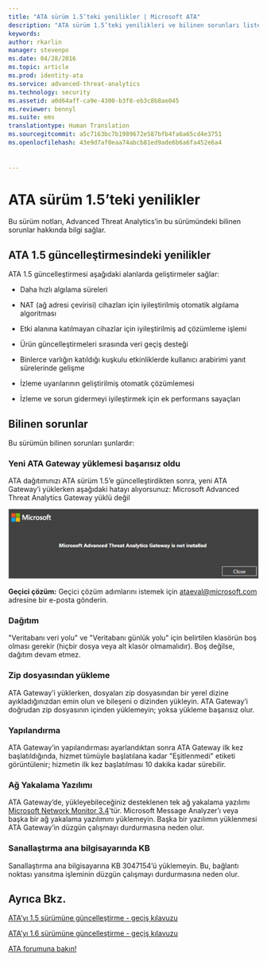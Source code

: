 ```yaml
---
title: "ATA sürüm 1.5’teki yenilikler | Microsoft ATA"
description: "ATA sürüm 1.5’teki yenilikleri ve bilinen sorunları listeler"
keywords: 
author: rkarlin
manager: stevenpo
ms.date: 04/28/2016
ms.topic: article
ms.prod: identity-ata
ms.service: advanced-threat-analytics
ms.technology: security
ms.assetid: a0d64aff-ca9e-4300-b3f8-eb3c8b8ae045
ms.reviewer: bennyl
ms.suite: ems
translationtype: Human Translation
ms.sourcegitcommit: a5c7163bc7b1989672e587bfb4fa6a65cd4e3751
ms.openlocfilehash: 43e9d7af0eaa74abcb81ed9ade6b6a6fa452e6a4


---
```


# ATA sürüm 1.5’teki yenilikler
Bu sürüm notları, Advanced Threat Analytics’in bu sürümündeki bilinen sorunlar hakkında bilgi sağlar.

## ATA 1.5 güncelleştirmesindeki yenilikler
ATA 1.5 güncelleştirmesi aşağıdaki alanlarda geliştirmeler sağlar:

-   Daha hızlı algılama süreleri

-   NAT (ağ adresi çevirisi) cihazları için iyileştirilmiş otomatik algılama algoritması

-   Etki alanına katılmayan cihazlar için iyileştirilmiş ad çözümleme işlemi

-   Ürün güncelleştirmeleri sırasında veri geçiş desteği

-   Binlerce varlığın katıldığı kuşkulu etkinliklerde kullanıcı arabirimi yanıt sürelerinde gelişme

-   İzleme uyarılarının geliştirilmiş otomatik çözümlemesi

-   İzleme ve sorun gidermeyi iyileştirmek için ek performans sayaçları

## Bilinen sorunlar
Bu sürümün bilinen sorunları şunlardır:

### Yeni ATA Gateway yüklemesi başarısız oldu
ATA dağıtımınızı ATA sürüm 1.5’e güncelleştirdikten sonra, yeni ATA Gateway’i yüklerken aşağıdaki hatayı alıyorsunuz: Microsoft Advanced Threat Analytics Gateway yüklü değil

![ATA GW hatası](media/ata-install-error.png)

<b>Geçici çözüm:</b> Geçici çözüm adımlarını istemek için <ataeval@microsoft.com> adresine bir e-posta gönderin.
### Dağıtım
"Veritabanı veri yolu" ve "Veritabanı günlük yolu" için belirtilen klasörün boş olması gerekir (hiçbir dosya veya alt klasör olmamalıdır).
Boş değilse, dağıtım devam etmez.

### Zip dosyasından yükleme
ATA Gateway’i yüklerken, dosyaları zip dosyasından bir yerel dizine ayıkladığınızdan emin olun ve bileşeni o dizinden yükleyin. ATA Gateway’i doğrudan zip dosyasının içinden yüklemeyin; yoksa yükleme başarısız olur.

### Yapılandırma
ATA Gateway’in yapılandırması ayarlandıktan sonra ATA Gateway ilk kez başlatıldığında, hizmet tümüyle başlatılana kadar "Eşitlenmedi" etiketi görüntülenir; hizmetin ilk kez başlatılması 10 dakika kadar sürebilir.

### Ağ Yakalama Yazılımı
ATA Gateway’de, yükleyebileceğiniz desteklenen tek ağ yakalama yazılımı [Microsoft Network Monitor 3.4](http://www.microsoft.com/download/details.aspx?id=4865)’tür. Microsoft Message Analyzer’ı veya başka bir ağ yakalama yazılımını yüklemeyin. Başka bir yazılımın yüklenmesi ATA Gateway’in düzgün çalışmayı durdurmasına neden olur.

### Sanallaştırma ana bilgisayarında KB
Sanallaştırma ana bilgisayarına KB 3047154’ü yüklemeyin. Bu, bağlantı noktası yansıtma işleminin düzgün çalışmayı durdurmasına neden olur.

## Ayrıca Bkz.

[ATA’yı 1.5 sürümüne güncelleştirme - geçiş kılavuzu](ata-update-1.5-migration-guide.md)

[ATA’yı 1.6 sürümüne güncelleştirme - geçiş kılavuzu](ata-update-1.6-migration-guide.md)

[ATA forumuna bakın!](https://social.technet.microsoft.com/Forums/security/home?forum=mata)



<!--HONumber=Jul16_HO3-->


